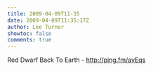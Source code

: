 ```yaml
---
title: 2009-04-09T11-35
date: 2009-04-09T11:35:17Z
author: Lee Turner
showtoc: false
comments: true
---
```


Red Dwarf Back To Earth - http://ping.fm/avEqs

